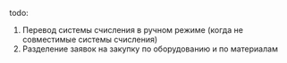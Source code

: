 todo:
1. Перевод системы счисления в ручном режиме (когда не совместимые системы счисления)
2. Разделение заявок на закупку по оборудованию и по материалам


